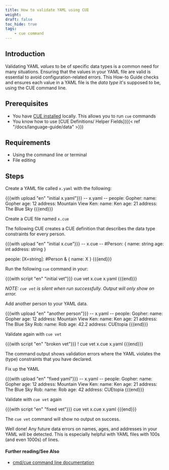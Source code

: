```yaml
---
title: How to validate YAML using CUE
weight:
draft: false
toc_hide: true
tags:
    - cue command
---
```


## Introduction

Validating YAML _values_ to be of specific data types is a common need for many
situations. Ensuring that the values in your YAML file are valid is essential to
avoid configuration-related errors. This How-to Guide checks and ensures each
value in a YAML file is the _data type_ it's supposed to be, using the CUE command line.

## Prerequisites

- You have [CUE installed](https://cuelang.org/docs/install/) locally. This
allows you to run `cue` commands
- You know how to use [CUE Definitions/ Helper Fields]({{< ref "/docs/language-guide/data" >}})

## Requirements

- Using the command line or terminal
- File editing

## Steps

Create a YAML file called `x.yaml` with the following:

{{{with upload "en" "initial x.yaml"}}}
-- x.yaml --
people:
  Gopher:
    name: Gopher
    age: 12
    address: Mountain View
  Ken:
    name: Ken
    age: 21
    address: The Blue Sky
{{{end}}}

Create a CUE file named `x.cue`

The following CUE creates a CUE definition that describes the data type
constraints for every person.

{{{with upload "en" "initial x.cue"}}}
-- x.cue --
#Person: {
	name:    string
	age:     int
	address: string
}

people: [X=string]: #Person & {
	name: X
}
{{{end}}}

Run the following `cue` command in your:

{{{with script "en" "initial vet"}}}
cue vet x.cue x.yaml
{{{end}}}

_NOTE: `cue vet` is silent when run successfully. Output will only show on error._

Add another person to your YAML data.

{{{with upload "en" "another person"}}}
-- x.yaml --
people:
  Gopher:
    name: Gopher
    age: 12
    address: Mountain View
  Ken:
    name: Ken
    age: 21
    address: The Blue Sky
  Rob:
    name: Rob
    age: 42.2
    address: CUEtopia
{{{end}}}

Validate again with `cue vet`

{{{with script "en" "broken vet"}}}
! cue vet x.cue x.yaml
{{{end}}}

The command output shows validation errors where the YAML violates
the (type) constraints that you have declared.

Fix up the YAML

{{{with upload "en" "fixed yaml"}}}
-- x.yaml --
people:
  Gopher:
    name: Gopher
    age: 12
    address: Mountain View
  Ken:
    name: Ken
    age: 21
    address: The Blue Sky
  Rob:
    name: Rob
    age: 42
    address: CUEtopia
{{{end}}}

Validate with `cue vet` again

{{{with script "en" "fixed vet"}}}
cue vet x.cue x.yaml
{{{end}}}

The `cue vet` command will show no output on success.

Well done! Any future data errors on names, ages, and addresses in your YAML
will be detected. This is especially helpful with YAML files
with 100s (and even 1000s) of lines.

#### Further reading/See Also

- [cmd/cue command line documentation](https://cue.googlesource.com/cue/+/refs/tags/v0.2.0/doc/cmd/cue.md)
